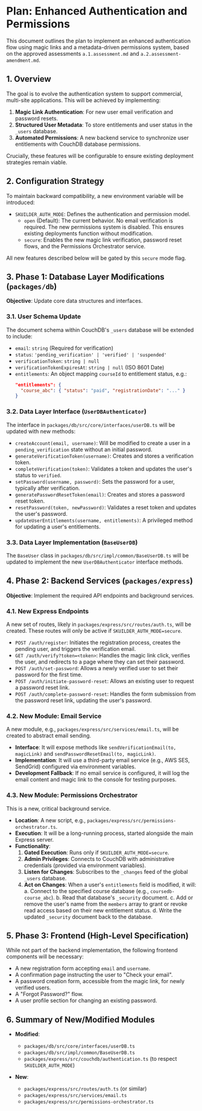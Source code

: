 # Plan: Enhanced Authentication and Permissions

This document outlines the plan to implement an enhanced authentication flow using magic links and a metadata-driven permissions system, based on the approved assessments `a.1.assessment.md` and `a.2.assessment-amendment.md`.

## 1. Overview

The goal is to evolve the authentication system to support commercial, multi-site applications. This will be achieved by implementing:
1.  **Magic Link Authentication**: For new user email verification and password resets.
2.  **Structured User Metadata**: To store entitlements and user status in the `_users` database.
3.  **Automated Permissions**: A new backend service to synchronize user entitlements with CouchDB database permissions.

Crucially, these features will be configurable to ensure existing deployment strategies remain viable.

## 2. Configuration Strategy

To maintain backward compatibility, a new environment variable will be introduced:

-   `SKUILDER_AUTH_MODE`: Defines the authentication and permission model.
    -   `open` (Default): The current behavior. No email verification is required. The new permissions system is disabled. This ensures existing deployments function without modification.
    -   `secure`: Enables the new magic link verification, password reset flows, and the Permissions Orchestrator service.

All new features described below will be gated by this `secure` mode flag.

## 3. Phase 1: Database Layer Modifications (`packages/db`)

**Objective**: Update core data structures and interfaces.

### 3.1. User Schema Update

The document schema within CouchDB's `_users` database will be extended to include:
-   `email`: `string` (Required for verification)
-   `status`: `'pending_verification' | 'verified' | 'suspended'`
-   `verificationToken`: `string | null`
-   `verificationTokenExpiresAt`: `string | null` (ISO 8601 Date)
-   `entitlements`: An object mapping `courseId` to entitlement status, e.g.:
    ```json
    "entitlements": {
      "course_abc": { "status": "paid", "registrationDate": "..." }
    }
    ```

### 3.2. Data Layer Interface (`UserDBAuthenticator`)

The interface in `packages/db/src/core/interfaces/userDB.ts` will be updated with new methods:

-   `createAccount(email, username)`: Will be modified to create a user in a `pending_verification` state without an initial password.
-   `generateVerificationToken(username)`: Creates and stores a verification token.
-   `completeVerification(token)`: Validates a token and updates the user's status to `verified`.
-   `setPassword(username, password)`: Sets the password for a user, typically after verification.
-   `generatePasswordResetToken(email)`: Creates and stores a password reset token.
-   `resetPassword(token, newPassword)`: Validates a reset token and updates the user's password.
-   `updateUserEntitlements(username, entitlements)`: A privileged method for updating a user's entitlements.

### 3.3. Data Layer Implementation (`BaseUserDB`)

The `BaseUser` class in `packages/db/src/impl/common/BaseUserDB.ts` will be updated to implement the new `UserDBAuthenticator` interface methods.

## 4. Phase 2: Backend Services (`packages/express`)

**Objective**: Implement the required API endpoints and background services.

### 4.1. New Express Endpoints

A new set of routes, likely in `packages/express/src/routes/auth.ts`, will be created. These routes will only be active if `SKUILDER_AUTH_MODE=secure`.

-   `POST /auth/register`: Initiates the registration process, creates the pending user, and triggers the verification email.
-   `GET /auth/verify?token=<token>`: Handles the magic link click, verifies the user, and redirects to a page where they can set their password.
-   `POST /auth/set-password`: Allows a newly verified user to set their password for the first time.
-   `POST /auth/initiate-password-reset`: Allows an existing user to request a password reset link.
-   `POST /auth/complete-password-reset`: Handles the form submission from the password reset link, updating the user's password.

### 4.2. New Module: Email Service

A new module, e.g., `packages/express/src/services/email.ts`, will be created to abstract email sending.

-   **Interface**: It will expose methods like `sendVerificationEmail(to, magicLink)` and `sendPasswordResetEmail(to, magicLink)`.
-   **Implementation**: It will use a third-party email service (e.g., AWS SES, SendGrid) configured via environment variables.
-   **Development Fallback**: If no email service is configured, it will log the email content and magic link to the console for testing purposes.

### 4.3. New Module: Permissions Orchestrator

This is a new, critical background service.

-   **Location**: A new script, e.g., `packages/express/src/permissions-orchestrator.ts`.
-   **Execution**: It will be a long-running process, started alongside the main Express server.
-   **Functionality**:
    1.  **Gated Execution**: Runs only if `SKUILDER_AUTH_MODE=secure`.
    2.  **Admin Privileges**: Connects to CouchDB with administrative credentials (provided via environment variables).
    3.  **Listen for Changes**: Subscribes to the `_changes` feed of the global `_users` database.
    4.  **Act on Changes**: When a user's `entitlements` field is modified, it will:
        a.  Connect to the specified course database (e.g., `coursedb-course_abc`).
        b.  Read that database's `_security` document.
        c.  Add or remove the user's name from the `members` array to grant or revoke read access based on their new entitlement status.
        d.  Write the updated `_security` document back to the database.

## 5. Phase 3: Frontend (High-Level Specification)

While not part of the backend implementation, the following frontend components will be necessary:

-   A new registration form accepting `email` and `username`.
-   A confirmation page instructing the user to "Check your email".
-   A password creation form, accessible from the magic link, for newly verified users.
-   A "Forgot Password?" flow.
-   A user profile section for changing an existing password.

## 6. Summary of New/Modified Modules

-   **Modified**:
    -   `packages/db/src/core/interfaces/userDB.ts`
    -   `packages/db/src/impl/common/BaseUserDB.ts`
    -   `packages/express/src/couchdb/authentication.ts` (to respect `SKUILDER_AUTH_MODE`)

-   **New**:
    -   `packages/express/src/routes/auth.ts` (or similar)
    -   `packages/express/src/services/email.ts`
    -   `packages/express/src/permissions-orchestrator.ts`
